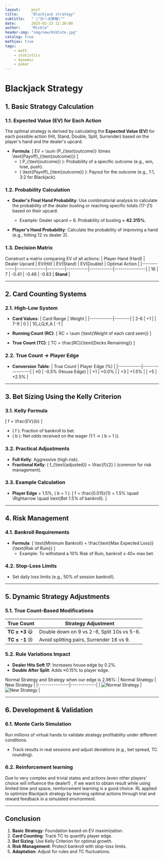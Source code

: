 ```yaml
---
layout:     post
title:      "Blackjack strategy"
subtitle:   " \"廿一点策略\""
date:       2025-02-23 22:20:00
author:     "Mickle"
header-img: "img/new/HiUCute.jpg"
catalog: true
mathjax: true
tags:
    - math
    - statistics
    - dynamic
    - poker
---
```


# Blackjack Strategy

## 1. Basic Strategy Calculation
### 1.1. Expected Value (EV) for Each Action
The optimal strategy is derived by calculating the **Expected Value (EV)** for each possible action (Hit, Stand, Double, Split, Surrender) based on the player's hand and the dealer's upcard.

- **Formula**:
  \[
  EV = \sum (P_{\text{outcome}} \times \text{Payoff}_{\text{outcome}})
  \]
  - \( P_{\text{outcome}} \): Probability of a specific outcome (e.g., win, lose, push).
  - \( \text{Payoff}_{\text{outcome}} \): Payout for the outcome (e.g., 1:1, 3:2 for Blackjack).

### 1.2. Probability Calculation
- **Dealer's Final Hand Probability**:
  Use combinatorial analysis to calculate the probability of the dealer busting or reaching specific totals (17-21) based on their upcard.
  - Example: Dealer upcard = 6. Probability of busting ≈ **42.315%**.

- **Player's Hand Probability**:
  Calculate the probability of improving a hand (e.g., hitting 12 vs dealer 2).

### 1.3. Decision Matrix
Construct a matrix comparing EV of all actions:
| Player Hand (Hard) | Dealer Upcard | EV(Hit) | EV(Stand) | EV(Double) | Optimal Action |
|-------------|---------------|---------|-----------|------------|----------------|
| 16          | 7             | -0.41   | -0.48     | -0.83      | **Stand**      |

---

## 2. Card Counting Systems
### 2.1. High-Low System
- **Card Values**:
  | Card Range | Weight |
  |------------|--------|
  | 2-6        | +1     |
  | 7-9        | 0      |
  | 10,J,Q,K,A | -1     |

- **Running Count (RC)**:
  \[
  RC = \sum (\text{Weight of each card seen})
  \]

- **True Count (TC)**:
  \[
  TC = \frac{RC}{\text{Decks Remaining}}
  \]

### 2.2. True Count → Player Edge
- **Conversion Table**:
  | True Count | Player Edge (%) |
  |------------|-----------------|
  | ≤0         | -0.5% (House Edge) |
  | +1         | +0.0%           |
  | +3         | +1.5%           |
  | +5         | +2.5%           |

---

## 3. Bet Sizing Using the Kelly Criterion
### 3.1. Kelly Formula
\[
f = \frac{EV}{b}
\]
- \( f \): Fraction of bankroll to bet.
- \( b \): Net odds received on the wager (1:1 → \( b = 1 \)).

### 3.2. Practical Adjustments
- **Full Kelly**: Aggressive (high risk).
- **Fractional Kelly**: \( f_{\text{adjusted}} = \frac{f}{2} \) (common for risk management).

### 3.3. Example Calculation
- **Player Edge** = 1.5%, \( b = 1 \):
  \[
  f = \frac{0.015}{1} = 1.5\% \quad \Rightarrow \quad \text{Bet 1.5\% of bankroll}.
  \]

---

## 4. Risk Management
### 4.1. Bankroll Requirements
- **Formula**:
  \[
  \text{Minimum Bankroll} = \frac{\text{Max Expected Loss}}{\text{Risk of Ruin}}
  \]
  - Example: To withstand a 10% Risk of Ruin, bankroll ≥ 40× max bet.

### 4.2. Stop-Loss Limits
- Set daily loss limits (e.g., 50% of session bankroll).

---

## 5. Dynamic Strategy Adjustments
### 5.1. True Count-Based Modifications
| True Count | Strategy Adjustment                     |
|------------|-----------------------------------------|
| **TC ≥ +3** :smiley:| Double down on 9 vs 2-6, Split 10s vs 5-6. |
| **TC ≤ -1** :cry:| Avoid splitting pairs, Surrender 16 vs 9. |

### 5.2. Rule Variations Impact
- **Dealer Hits Soft 17**: Increases house edge by 0.2%.
- **Double After Split**: Adds ≈0.15% to player edge.

Normal Strategy and Strategy when our edge is 2.96%:
| Normal Strategy | New Strategy |
|----------------|-------------|
| ![Normal Strategy]('/img/in-post-new/BJ_strategy1.jpg') | ![New Strategy]('/img/in-post-new/BJ_strategy2.jpg') |

---

## 6. Development & Validation
### 6.1. Monte Carlo Simulation
Run millions of virtual hands to validate strategy profitability under different conditions.

- Track results in real sessions and adjust deviations (e.g., bet spread, TC rounding).

### 6.2. Reinforcement learning

Due to very complex and trivial states and actions (even other players' choice will influence the dealer!) , if we want to obtain result while using limited time and space, reinforcement learning is a good choice. RL applied to optimize Blackjack strategy by learning optimal actions through trial and reward feedback in a simulated environment.

---

## Conclusion
1. **Basic Strategy**: Foundation based on EV maximization.
2. **Card Counting**: Track TC to quantify player edge.
3. **Bet Sizing**: Use Kelly Criterion for optimal growth.
4. **Risk Management**: Protect bankroll with stop-loss limits.
5. **Adaptation**: Adjust for rules and TC fluctuations.

